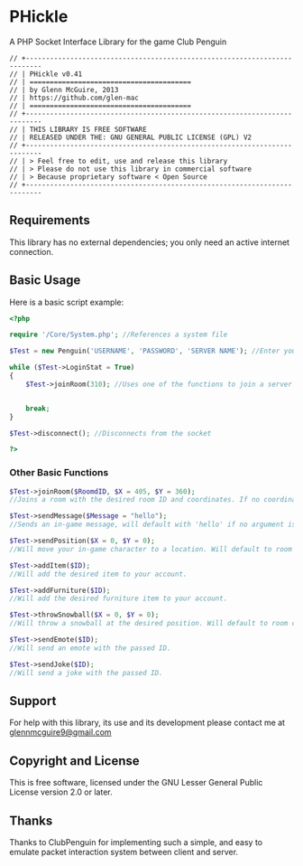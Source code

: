 PHickle
=======

A PHP Socket Interface Library for the game Club Penguin

```
// +--------------------------------------------------------------------------
// | PHickle v0.41
// | ========================================
// | by Glenn McGuire, 2013
// | https://github.com/glen-mac
// | ========================================
// +--------------------------------------------------------------------------
// | THIS LIBRARY IS FREE SOFTWARE
// | RELEASED UNDER THE: GNU GENERAL PUBLIC LICENSE (GPL) V2
// +--------------------------------------------------------------------------
// | > Feel free to edit, use and release this library
// | > Please do not use this library in commercial software
// | > Because proprietary software < Open Source
// +--------------------------------------------------------------------------
```

## Requirements ##

This library has no external dependencies; you only need an active internet connection.

## Basic Usage ##

Here is a basic script example:

```PHP
<?php

require '/Core/System.php'; //References a system file

$Test = new Penguin('USERNAME', 'PASSWORD', 'SERVER NAME'); //Enter your Username, Password and desired Server here

while ($Test->LoginStat = True)
{
	$Test->joinRoom(310); //Uses one of the functions to join a server (example)


	break;
}

$Test->disconnect(); //Disconnects from the socket

?>
```


### Other Basic Functions ###

```PHP
$Test->joinRoom($RoomdID, $X = 405, $Y = 360);
//Joins a room with the desired room ID and coordinates. If no coordinates are entered, it will default to (405, 360).

$Test->sendMessage($Message = "hello");
//Sends an in-game message, will default with 'hello' if no argument is entered.

$Test->sendPosition($X = 0, $Y = 0);
//Will move your in-game character to a location. Will default to room centre if no arguments are passed.

$Test->addItem($ID);
//Will add the desired item to your account.

$Test->addFurniture($ID);
//Will add the desired furniture item to your account.

$Test->throwSnowball($X = 0, $Y = 0);
//Will throw a snowball at the desired position. Will default to room centre if no arguments are passed.

$Test->sendEmote($ID);
//Will send an emote with the passed ID.

$Test->sendJoke($ID);
//Will send a joke with the passed ID.
```

## Support ##

For help with this library, its use and its development please contact me at glennmcguire9@gmail.com

## Copyright and License ##

This is free software, licensed under the GNU Lesser General Public License version 2.0 or later.

## Thanks ##

Thanks to ClubPenguin for implementing such a simple, and easy to emulate packet interaction system between client and server.











